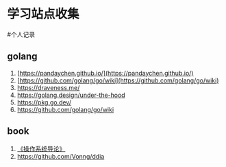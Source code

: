 # 学习站点收集

<!--more-->
#个人记录 

## golang

1. [https://pandaychen.github.io/](https://pandaychen.github.io/)
2. [https://github.com/golang/go/wiki](https://github.com/golang/go/wiki)
3. https://draveness.me/
4. https://golang.design/under-the-hood
5. https://pkg.go.dev/
6. https://github.com/golang/go/wiki


## book
1. [《操作系统导论》](https://book.douban.com/subject/33463930/)
2. https://github.com/Vonng/ddia

